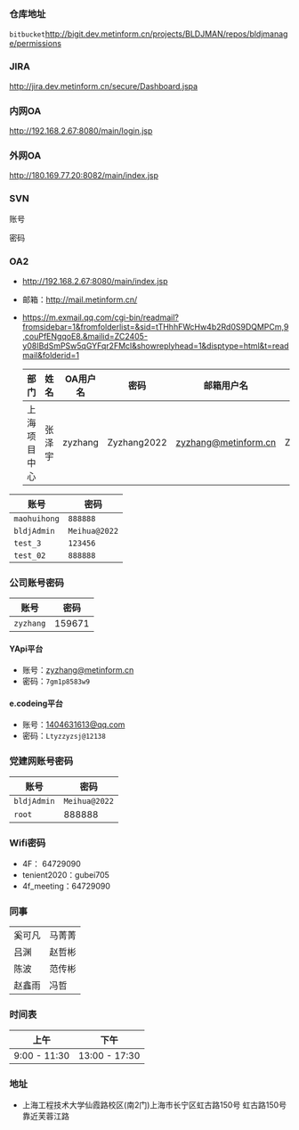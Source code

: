 ### 仓库地址

`bitbucket`http://bigit.dev.metinform.cn/projects/BLDJMAN/repos/bldjmanage/permissions

### JIRA

http://jira.dev.metinform.cn/secure/Dashboard.jspa

### 内网OA

http://192.168.2.67:8080/main/login.jsp

### 外网OA

http://180.169.77.20:8082/main/index.jsp

### SVN

账号

密码

### OA2

* http://192.168.2.67:8080/main/index.jsp

* 邮箱：http://mail.metinform.cn/

* https://m.exmail.qq.com/cgi-bin/readmail?fromsidebar=1&fromfolderlist=&sid=tTHhhFWcHw4b2Rd0S9DQMPCm,9,couPfENgqoE8.&mailid=ZC2405-y08IBdSmPSw5qGYFqr2FMcl&showreplyhead=1&disptype=html&t=readmail&folderid=1

  | 部门         | 姓名   | OA用户名 | 密码        | 邮箱用户名           | 密码   |
  | ------------ | ------ | -------- | ----------- | -------------------- | ------ |
  | 上海项目中心 | 张泽宇 | zyzhang  | Zyzhang2022 | zyzhang@metinform.cn | Z2022y |



| 账号         | 密码          |
| ------------ | ------------- |
| `maohuihong` | `888888`      |
| `bldjAdmin`  | `Meihua@2022` |
| `test_3`     | `123456`      |
| `test_02`    | `888888`      |

### 公司账号密码

| 账号      | 密码   |
| --------- | ------ |
| `zyzhang` | 159671 |

#### YApi平台

* 账号：zyzhang@metinform.cn
* 密码：`7gm1p8583w9`

#### e.codeing平台

* 账号：1404631613@qq.com
* 密码：`Ltyzzyzsj@12138`

### 党建网账号密码

| 账号        | 密码          |
| ----------- | ------------- |
| `bldjAdmin` | `Meihua@2022` |
| `root`      | 888888        |

### Wifi密码

* 4F： 64729090
* tenient2020：gubei705
* 4f_meeting：64729090

### 同事

|        |        |
| ------ | ------ |
| 奚可凡 | 马菁菁 |
| 吕渊   | 赵哲彬 |
| 陈波   | 范传彬 |
| 赵鑫雨 | 冯哲   |

### 时间表

| 上午         | 下午          |
| ------------ | ------------- |
| 9:00 - 11:30 | 13:00 - 17:30 |

### 地址

* 上海工程技术大学仙霞路校区(南2门)上海市长宁区虹古路150号
  虹古路150号靠近芙蓉江路
